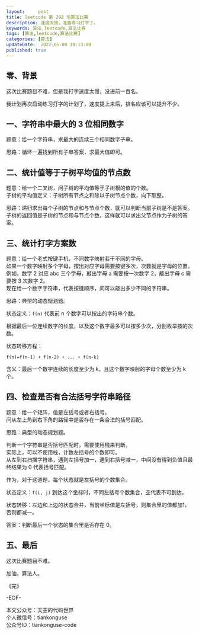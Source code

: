 ```yaml
---   
layout:     post  
title: leetcode 第 292 场算法比赛  
description: 速度太慢，准备练习打字了。       
keywords: 算法,leetcode,算法比赛  
tags: [算法,leetcode,算法比赛]    
categories: [算法]  
updateDate:  2022-05-08 18:13:00  
published: true  
---  
```



## 零、背景  


这次比赛题目不难，但是我打字速度太慢，没进前一百名。  


我计划再次启动练习打字的计划了，速度提上来后，排名应该可以提升不少。  


## 一、字符串中最大的 3 位相同数字  


题意：给一个字符串，求最大的连续三个相同数字子串。  


思路：循环一遍找到所有子串答案，求最大值即可。  


## 二、统计值等于子树平均值的节点数  


题意：给一个二叉树，问子树的平均值等于子树根的值的个数。  
子树的平均值定义：子树所有节点之和除以子树节点个数，向下取整。  


思路：递归求出每个子树的节点和与节点个数，就可以判断当前子树是不是答案。  
子树的返回值是子树的节点和与节点个数，这样就可以求出父节点作为子树的答案。  



## 三、统计打字方案数  


题意：给一个老式按键手机，不同数字映射若干不同的字母。  
如果一个数字映射多个字母，按出对应字母需要按键多次，次数就是字母的位置。  
例如，数字 2 对应 abc 三个字母，敲出字母 a 需要按一次数字 2，敲出字母 c 需要按 3 次数字 2。  
现在给一个数字字符串，代表按键顺序，问可以敲出多少不同的字符串。  



思路：典型的动态规划题。  


状态定义：`f(n)` 代表前 n 个数字可以按出的字符串个数。  


根据最后一位连续数字的长度，以及这个数字最多可以按多少次，分别枚举按的次数。  


状态转移方程：  


```
f(n)=f(n-1) + f(n-2) + ... + f(n-k)
```


含义：最后一个数字连续的长度至少为 k，且这个数字映射的字母个数至少为 k 个。  


## 四、检查是否有合法括号字符串路径  


题意：给一个矩阵，值是左括号或者右括号。  
问从左上角到右下角的路径中是否存在一条合法的括号匹配。  


思路：典型的动态规划题。  


判断一个字符串是否括号匹配时，需要使用栈来判断。  
实际上，可以不使用栈，计数左括号的个数即可。  
从左到右扫描字符串，遇到左括号加一，遇到右括号减一，中间没有得到负值且最终结果为 0 代表括号匹配。  


作为，对于这道题，每个状态就是左括号的个数集合。  


状态定义：`f(i, j)` 到达这个坐标时，不同左括号个数集合，空代表不可到达。  


状态转移：左边和上边的状态合并，当前坐标值是左括号，则集合里的值都加1，否则都减一。  


答案：判断最后一个状态的集合里是否存在 0。  


## 五、最后  


这次比赛题目不难。  




加油，算法人。  


《完》  


-EOF-  



本文公众号：天空的代码世界  
个人微信号：tiankonguse  
公众号ID：tiankonguse-code  
  


